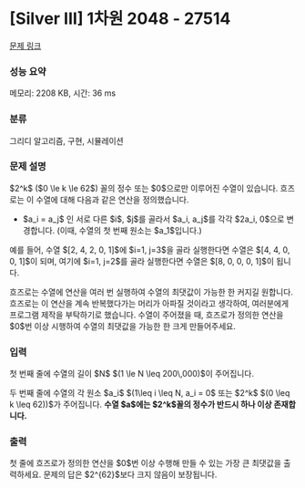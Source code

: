 # [Silver III] 1차원 2048 - 27514 

[문제 링크](https://www.acmicpc.net/problem/27514) 

### 성능 요약

메모리: 2208 KB, 시간: 36 ms

### 분류

그리디 알고리즘, 구현, 시뮬레이션

### 문제 설명

<p>$2^k$ ($0 \le k \le 62$) 꼴의 정수 또는 $0$으로만 이루어진 수열이 있습니다. 흐즈로는 이 수열에 대해 다음과 같은 연산을 정의했습니다.</p>

<ul>
	<li>$a_i = a_j$ 인 서로 다른 $i$, $j$를 골라서 $a_i, a_j$를 각각 $2a_i, 0$으로 변경합니다. (이때, 수열의 첫 번째 원소는 $a_1$입니다.)</li>
</ul>

<p>예를 들어, 수열 $[2, 4, 2, 0, 1]$에 $i=1, j=3$을 골라 실행한다면 수열은 $[4, 4, 0, 0, 1]$이 되며, 여기에 $i=1, j=2$를 골라 실행한다면 수열은 $[8, 0, 0, 0, 1]$이 됩니다.</p>

<p>흐즈로는 수열에 연산을 여러 번 실행하여 수열의 최댓값이 가능한 한 커지길 원합니다. 흐즈로는 이 연산을 계속 반복했다가는 머리가 아파질 것이라고 생각하여, 여러분에게 프로그램 제작을 부탁하기로 했습니다. 수열이 주어졌을 때, 흐즈로가 정의한 연산을 $0$번 이상 시행하여 수열의 최댓값을 가능한 한 크게 만들어주세요.</p>

### 입력 

 <p>첫 번째 줄에 수열의 길이 $N$ $(1 \le N \leq 200\,000)$이 주어집니다.</p>

<p>두 번째 줄에 수열의 각 원소 $a_i$ $(1\leq i \leq N, a_i = 0$ 또는 $2^k$ $(0 \leq k \leq 62))$가 주어집니다. <strong>수열 $a$에는 $2^k$꼴의 정수가 반드시 하나 이상 존재합니다.</strong></p>

### 출력 

 <p>첫 줄에 흐즈로가 정의한 연산을 $0$번 이상 수행해 만들 수 있는 가장 큰 최댓값을 출력하세요. 문제의 답은 $2^{62}$보다 크지 않음이 보장됩니다.</p>


